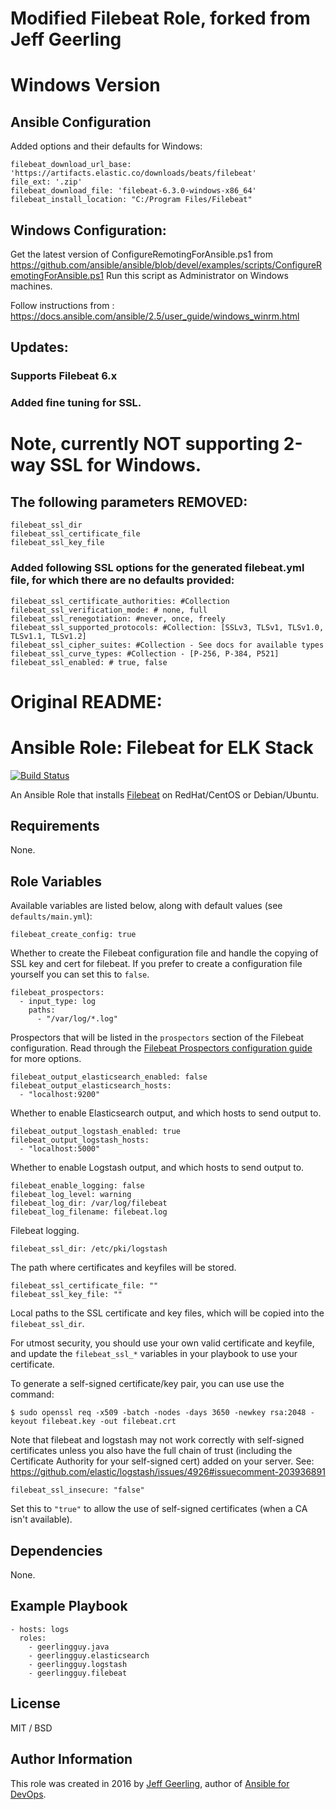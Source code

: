 
# Modified Filebeat Role, forked from Jeff Geerling

# Windows Version

## Ansible Configuration


Added options and their defaults for Windows:


    filebeat_download_url_base: 'https://artifacts.elastic.co/downloads/beats/filebeat'
    file_ext: '.zip'
    filebeat_download_file: 'filebeat-6.3.0-windows-x86_64'
    filebeat_install_location: "C:/Program Files/Filebeat"


## Windows Configuration:

Get the latest version of ConfigureRemotingForAnsible.ps1 from https://github.com/ansible/ansible/blob/devel/examples/scripts/ConfigureRemotingForAnsible.ps1
Run this script as Administrator on  Windows machines.


Follow instructions from :
https://docs.ansible.com/ansible/2.5/user_guide/windows_winrm.html

## Updates:

### Supports Filebeat 6.x

### Added fine tuning for SSL.

# Note, currently NOT supporting 2-way SSL for Windows.

## The following parameters REMOVED:

    filebeat_ssl_dir 
    filebeat_ssl_certificate_file
    filebeat_ssl_key_file

### Added following SSL options for the generated filebeat.yml file, for which there are no defaults provided:


    filebeat_ssl_certificate_authorities: #Collection
    filebeat_ssl_verification_mode: # none, full
    filebeat_ssl_renegotiation: #never, once, freely
    filebeat_ssl_supported_protocols: #Collection: [SSLv3, TLSv1, TLSv1.0, TLSv1.1, TLSv1.2]
    filebeat_ssl_cipher_suites: #Collection - See docs for available types
    filebeat_ssl_curve_types: #Collection - [P-256, P-384, P521]
    filebeat_ssl_enabled: # true, false


# Original README:



# Ansible Role: Filebeat for ELK Stack

[![Build Status](https://travis-ci.org/geerlingguy/ansible-role-filebeat.svg?branch=master)](https://travis-ci.org/geerlingguy/ansible-role-filebeat)

An Ansible Role that installs [Filebeat](https://www.elastic.co/products/beats/filebeat) on RedHat/CentOS or Debian/Ubuntu.

## Requirements

None.

## Role Variables

Available variables are listed below, along with default values (see `defaults/main.yml`):

    filebeat_create_config: true

Whether to create the Filebeat configuration file and handle the copying of SSL key and cert for filebeat. If you prefer to create a configuration file yourself you can set this to `false`.

    filebeat_prospectors:
      - input_type: log
        paths:
          - "/var/log/*.log"

Prospectors that will be listed in the `prospectors` section of the Filebeat configuration. Read through the [Filebeat Prospectors configuration guide](https://www.elastic.co/guide/en/beats/filebeat/current/configuration-filebeat-options.html) for more options.

    filebeat_output_elasticsearch_enabled: false
    filebeat_output_elasticsearch_hosts:
      - "localhost:9200"

Whether to enable Elasticsearch output, and which hosts to send output to.

    filebeat_output_logstash_enabled: true
    filebeat_output_logstash_hosts:
      - "localhost:5000"

Whether to enable Logstash output, and which hosts to send output to.

    filebeat_enable_logging: false 
    filebeat_log_level: warning
    filebeat_log_dir: /var/log/filebeat
    filebeat_log_filename: filebeat.log

Filebeat logging.

    filebeat_ssl_dir: /etc/pki/logstash

The path where certificates and keyfiles will be stored.

    filebeat_ssl_certificate_file: ""
    filebeat_ssl_key_file: ""

Local paths to the SSL certificate and key files, which will be copied into the `filebeat_ssl_dir`.

For utmost security, you should use your own valid certificate and keyfile, and update the `filebeat_ssl_*` variables in your playbook to use your certificate.

To generate a self-signed certificate/key pair, you can use use the command:

    $ sudo openssl req -x509 -batch -nodes -days 3650 -newkey rsa:2048 -keyout filebeat.key -out filebeat.crt

Note that filebeat and logstash may not work correctly with self-signed certificates unless you also have the full chain of trust (including the Certificate Authority for your self-signed cert) added on your server. See: https://github.com/elastic/logstash/issues/4926#issuecomment-203936891

    filebeat_ssl_insecure: "false"

Set this to `"true"` to allow the use of self-signed certificates (when a CA isn't available).

## Dependencies

None.

## Example Playbook

    - hosts: logs
      roles:
        - geerlingguy.java
        - geerlingguy.elasticsearch
        - geerlingguy.logstash
        - geerlingguy.filebeat

## License

MIT / BSD

## Author Information

This role was created in 2016 by [Jeff Geerling](https://www.jeffgeerling.com/), author of [Ansible for DevOps](https://www.ansiblefordevops.com/).

